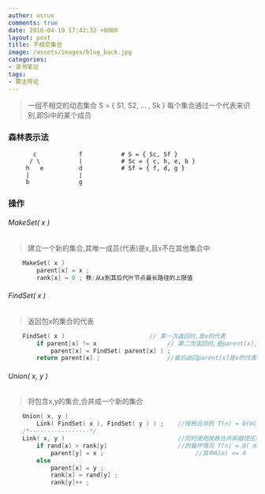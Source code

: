 ```yaml
---
author: ucrux
comments: true
date: 2018-04-19 17:42:32 +0000
layout: post
title: 不相交集合
image: /assets/images/blog_back.jpg
categories:
- 读书笔记
tags:
- 算法导论
---
```



>一组不相交的动态集合 S = { S1, S2, ... , Sk }
>每个集合通过一个代表来识别,即Si中的某个成员

<!-- more -->

### 森林表示法
```shell
       c            f           # S = { Sc, Sf }
      / \           |           # Sc = { c, h, e, b }
     h   e          d           # Sf = { f, d, g }
     |              |
     b              g
```

### 操作
###### MakeSet( x )
>建立一个新的集合,其唯一成员(代表)是x,且x不在其他集合中

```c
    MakeSet( x )
        parent[x] = x ;
        rank[x] = 0 ; 秩:从x到其后代叶节点最长路径的上限值
```
###### FindSet( x )
>返回包x的集合的代表

```c
    FindSet( x )                        // 第一次返回时,是x的代表
        if parent[x] != x                    // 第二次返回时,是parent[x],即x的代表
            parent[x] = FindSet( parent[x] ) ;    
        return parent[x] ;                   //最后返回parent[x]是x的代表
```
###### Union( x, y )
>将包含x,y的集合,合并成一个新的集合

```c
    Union( x, y )                               
        Link( FindSet( x ), FindSet( y ) ) ;    //按秩合并的 T(n) = O(mlgn)
    /*-----------------*/                   
    Link( x, y )                                //同时使用按秩合并和路径压缩
        if rand[x] > rank[y]                    //的最坏情况 T(n) = O( m*A(n))
            parent[y] = x ;                          //其中A(n) <= 4
        else
            parent[x] = y ;
            rank[x] = rand[y] ;
            rank[y]++ ;
```
